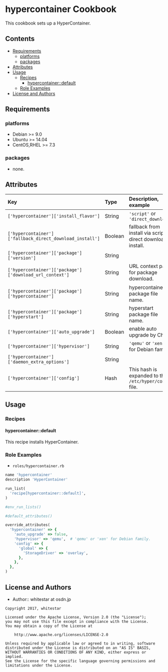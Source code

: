 hypercontainer Cookbook
=======================

This cookbook sets up a HyperContainer.

## Contents

- [Requirements](#requirements)
	- [platforms](#platforms)
	- [packages](#packages)
- [Attributes](#attributes)
- [Usage](#usage)
	- [Recipes](#recipes)
		- [hypercontainer::default](#hypercontainerdefault)
	- [Role Examples](#role-examples)
- [License and Authors](#license-and-authors)

## Requirements

### platforms

- Debian >= 9.0
- Ubuntu >= 14.04
- CentOS,RHEL >= 7.3

### packages
- none.

## Attributes

|Key|Type|Description, example|Default|
|:--|:--|:--|:--|
|`['hypercontainer']['install_flavor']`|String|`'script'` or `'direct_download'`|`'script'`|
|`['hypercontainer']['fallback_direct_download_install']`|Boolean|fallback from install via script to direct download install.|`true`|
|`['hypercontainer']['package']['version']`|String||`'1.0.0-1'`|
|`['hypercontainer']['package']['download_url_context']`|String|URL context path for package download.|`"https://hypercontainer-download.s3-us-west-1.amazonaws.com/#{ver_ctx}/#{platform}"`|
|`['hypercontainer']['package']['hypercontainer']`|String|hypercontainer package file name.|See `attributes/default.rb`|
|`['hypercontainer']['package']['hyperstart']`|String|hyperstart package file name.|See `attributes/default.rb`|
|`['hypercontainer']['auto_upgrade']`|Boolean|enable auto upgrade by Chef.|`false`|
|`['hypercontainer']['hypervisor']`|String|`'qemu'` or `'xen'` for Debian family.|`'qemu'`|
|`['hypercontainer']['daemon_extra_options']`|String||`'--log_dir=/var/log/hyper'`|
|`['hypercontainer']['config']`|Hash|This hash is expanded to the `/etc/hyper/config` file.|See `attributes/default.rb`|

## Usage

### Recipes

#### hypercontainer::default

This recipe installs HyperContainer.

### Role Examples

- `roles/hypercontainer.rb`

```ruby
name 'hypercontainer'
description 'HyperContainer'

run_list(
  'recipe[hypercontainer::default]',
)

#env_run_lists()

#default_attributes()

override_attributes(
  'hypercontainer' => {
    'auto_upgrade' => false,
    'hypervisor' => 'qemu',  # 'qemu' or 'xen' for Debian family.
    'config' => {
      'global' => {
        'StorageDriver' => 'overlay',
      },
    },
  },
)
```

## License and Authors

- Author:: whitestar at osdn.jp

```text
Copyright 2017, whitestar

Licensed under the Apache License, Version 2.0 (the "License");
you may not use this file except in compliance with the License.
You may obtain a copy of the License at

    http://www.apache.org/licenses/LICENSE-2.0

Unless required by applicable law or agreed to in writing, software
distributed under the License is distributed on an "AS IS" BASIS,
WITHOUT WARRANTIES OR CONDITIONS OF ANY KIND, either express or implied.
See the License for the specific language governing permissions and
limitations under the License.
```
